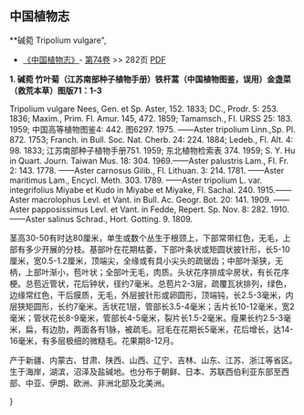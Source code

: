 
## 中国植物志

**碱菀 Tripolium vulgare",

* [《中国植物志》](http://www.iplant.cn/frps)- [第74卷](http://www.iplant.cn/frps/vol/74) >> 282页 [PDF](http://www.iplant.cn/frps/pdf/74/282.PDF)

**1. 碱菀 竹叶菊（江苏南部种子植物手册）铁杆蒿（中国植物图鉴，误用）金盏菜（救荒本草）图版71：1-3**

Tripolium vulgare Nees, Gen. et Sp. Aster, 152. 1833; DC., Prodr. 5: 253. 1836; Maxim., Prim. Fl. Amur. 145, 472. 1859; Tamamsch., Fl. URSS 25: 183. 1959; 中国高等植物图鉴4: 442. 图6297. 1975. ——Aster tripolium Linn.,Sp. Pl. 872. 1753; Franch. in Bull. Soc. Nat. Cherb. 24: 224. 1884; Ledeb., Fl. Alt. 4: 98. 1833; 江苏南部种子植物手册751. 1959; 东北植物检索表 374. 1959; S. Y. Hu in Quart. Journ. Taiwan Mus. 18: 304. 1969.——Aster palustris Lam., Fl. Fr. 2: 143. 1778. ——Aster carnosus Gilib., Fl. Lithuan. 3: 214. 1781. ——Aster maritimus Lam., Encycl. Meth. 303. 1789. ——Aster tripolium L. var. integrifolius Miyabe et Kudo in Miyabe et Miyake, Fl. Sachal. 240. 1915.——Aster macrolophus Levl. et Vant. in Bull. Ac. Geogr. Bot. 20: 141. 1909. ——Aster papposissimus Levl. et Vant. in Fedde, Repert. Sp. Nov. 8: 282. 1910. ——Aster salinus Schrad., Hort. Gotting. 9. 1809.

茎高30-50有时达80厘米，单生或数个丛生于根颈上，下部常带红色，无毛，上部有多少开展的分枝。基部叶在花期枯萎，下部叶条状或矩圆状披针形，长5-10厘米，宽0.5-1.2厘米，顶端尖，全缘或有具小尖头的疏锯齿；中部叶渐狭，无柄，上部叶渐小，苞叶状；全部叶无毛，肉质。头状花序排成伞房状，有长花序梗。总苞近管状，花后钟状，径约7毫米。总苞片2-3层，疏覆瓦状排列，绿色，边缘常红色，干后膜质，无毛，外层披针形或卵圆形，顶端钝，长2.5-3毫米，内层狭矩圆形，长约7毫米。舌状花1层，管部长3.5-4毫米；舌片长10-12毫米，宽2毫米；管状花长8-9毫米，管部长4-5毫米，裂片长1.5-2毫米。瘦果长约2.5-3毫米，扁，有边肋，两面各有1脉，被疏毛。冠毛在花期长5毫米，花后增长，达14-16毫米，有多层极细的微糙毛。花果期8-12月。

产于新疆、内蒙古、甘肃、陕西、山西、辽宁、吉林、山东、江苏、浙江等省区。生于海岸，湖滨，沼泽及盐碱地。也分布于朝鲜、日本、苏联西伯利亚东部至西部、中亚、伊朗、欧洲、非洲北部及北美洲。

}